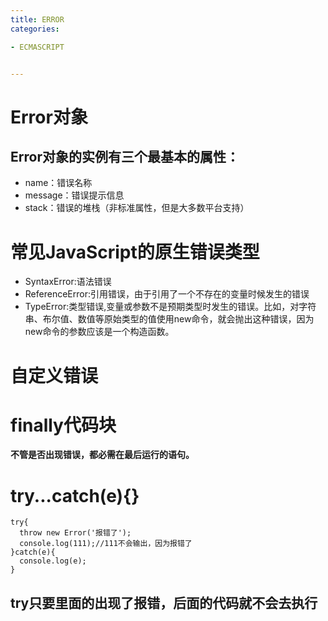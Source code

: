 ```yaml
---
title: ERROR
categories: 

- ECMASCRIPT


---
```


# Error对象

## Error对象的实例有三个最基本的属性：
- name：错误名称
- message：错误提示信息
- stack：错误的堆栈（非标准属性，但是大多数平台支持）

# 常见JavaScript的原生错误类型
- SyntaxError:语法错误
- ReferenceError:引用错误，由于引用了一个不存在的变量时候发生的错误
- TypeError:类型错误,变量或参数不是预期类型时发生的错误。比如，对字符串、布尔值、数值等原始类型的值使用new命令，就会抛出这种错误，因为new命令的参数应该是一个构造函数。

# 自定义错误

# finally代码块

**不管是否出现错误，都必需在最后运行的语句。**

# try...catch(e){}
```
try{
  throw new Error('报错了');
  console.log(111);//111不会输出，因为报错了
}catch(e){
  console.log(e);
}
```
## try只要里面的出现了报错，后面的代码就不会去执行

